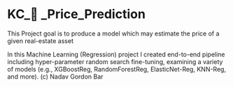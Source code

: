 # KC_🏡 _Price_Prediction
This Project goal is to produce a model which may estimate the price of a given real-estate asset

In this Machine Learning (Regression) project I created end-to-end pipeline including hyper-parameter random search fine-tuning, examining a variety of models (e.g., XGBoostReg, RandomForestReg, ElasticNet-Reg, KNN-Reg, and more).
(c) Nadav Gordon Bar
